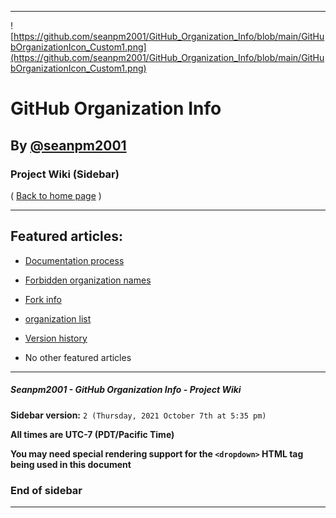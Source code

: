 
***

![https://github.com/seanpm2001/GitHub_Organization_Info/blob/main/GitHubOrganizationIcon_Custom1.png](https://github.com/seanpm2001/GitHub_Organization_Info/blob/main/GitHubOrganizationIcon_Custom1.png)

# GitHub Organization Info

## By [@seanpm2001](https://github.com/seanpm2001/)

### Project Wiki (Sidebar)

( [Back to home page](https://github.com/seanpm2001/GitHub_Organization_Info/wiki/) )

***

## Featured articles:

* [Documentation process](https://github.com/seanpm2001/GitHub_Organization_Info/wiki/Documentation-process)

* [Forbidden organization names](https://github.com/seanpm2001/GitHub_Organization_Info/wiki/Forbidden_Organization_Names)

* [Fork info](https://github.com/seanpm2001/GitHub_Organization_Info/wiki/Fork-info)

* [organization list](https://github.com/seanpm2001/GitHub_Organization_Info/wiki/Organization-list)

* [Version history](https://github.com/seanpm2001/GitHub_Organization_Info/wiki/Version-history)

* No other featured articles

***

##### Seanpm2001 - GitHub Organization Info - Project Wiki

**Sidebar version:** `2 (Thursday, 2021 October 7th at 5:35 pm)`

**All times are UTC-7 (PDT/Pacific Time)**

**You may need special rendering support for the `<dropdown>` HTML tag being used in this document**

### End of sidebar

***
